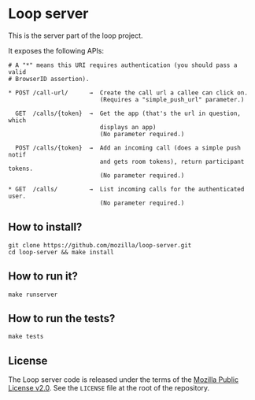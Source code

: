 Loop server
===========

This is the server part of the loop project.

It exposes the following APIs:

    # A "*" means this URI requires authentication (you should pass a valid 
    # BrowserID assertion).
    
    * POST /call-url/      →  Create the call url a callee can click on.
                              (Requires a "simple_push_url" parameter.)
      
      GET  /calls/{token}  →  Get the app (that's the url in question, which
                              displays an app)
                              (No parameter required.)

      POST /calls/{token}  →  Add an incoming call (does a simple push notif
                              and gets room tokens), return participant tokens.
                              (No parameter required.)

    * GET  /calls/         →  List incoming calls for the authenticated user.
                              (No parameter required.)


How to install?
---------------

    git clone https://github.com/mozilla/loop-server.git
    cd loop-server && make install

How to run it?
--------------

    make runserver

How to run the tests?
---------------------

    make tests

License
-------

The Loop server code is released under the terms of the
[Mozilla Public License v2.0](http://www.mozilla.org/MPL/2.0/). See the
`LICENSE` file at the root of the repository.


